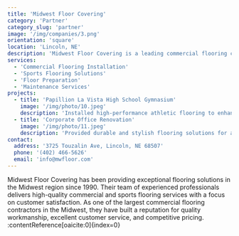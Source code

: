 ```yaml
---
title: 'Midwest Floor Covering'
category: 'Partner'
category_slug: 'partner'
image: '/img/companies/3.png'
orientation: 'square'
location: 'Lincoln, NE'
description: 'Midwest Floor Covering is a leading commercial flooring contractor serving the Midwest region, specializing in comprehensive flooring solutions for commercial and sports facilities.'
services:
  - 'Commercial Flooring Installation'
  - 'Sports Flooring Solutions'
  - 'Floor Preparation'
  - 'Maintenance Services'
projects:
  - title: 'Papillion La Vista High School Gymnasium'
    image: '/img/photo/10.jpeg'
    description: 'Installed high-performance athletic flooring to enhance safety and performance.'
  - title: 'Corporate Office Renovation'
    image: '/img/photo/11.jpeg'
    description: 'Provided durable and stylish flooring solutions for a modern office space.'
contact:
  address: '3725 Touzalin Ave, Lincoln, NE 68507'
  phone: '(402) 466-5626'
  email: 'info@mwfloor.com'
---
```


Midwest Floor Covering has been providing exceptional flooring solutions in the Midwest region since 1990. Their team of experienced professionals delivers high-quality commercial and sports flooring services with a focus on customer satisfaction. As one of the largest commercial flooring contractors in the Midwest, they have built a reputation for quality workmanship, excellent customer service, and competitive pricing. :contentReference[oaicite:0]{index=0}
